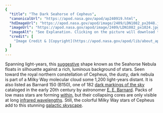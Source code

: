 ```yaml
---
{
  "title": "The Dark Seahorse of Cepheus",
  "canonicalUrl": "https://apod.nasa.gov/apod/ap240919.html",
  "hdImageUrl": "https://apod.nasa.gov/apod/image/2409/LDN1082_px2048.jpg",
  "imageUrl": "https://apod.nasa.gov/apod/image/2409/LDN1082_px1024.jpg",
  "imageAlt": "See Explanation. Clicking on the picture will download the highest resolution version available.",
  "credit": [
    "Image Credit & [Copyright](https://apod.nasa.gov/apod/lib/about_apod.html#srapply): [Davide Broise](https://www.instagram.com/astro.db/)"
  ]
}
---
```


Spanning light-years, this [suggestive](https://ui.adsabs.harvard.edu/?#abs/1916ApJ....43....1B) shape known as the Seahorse Nebula floats in silhouette against a rich, luminous background of stars. Seen toward the royal northern constellation of Cepheus, the dusty, dark nebula is part of a Milky Way molecular cloud some 1,200 light-years distant. It is also listed as Barnard 150 (B150), one of 182 [dark markings of the sky](http://adsabs.harvard.edu/cgi-bin/bib_query?1919ApJ....49....1B) cataloged in the early 20th century by astronomer [E. E. Barnard](https://exhibit-archive.library.gatech.edu/barnard/). Packs of low mass stars are forming [within](https://arxiv.org/abs/0809.4761), but their collapsing cores are only visible at long [infrared wavelengths](https://science.nasa.gov/ems/07_infraredwaves). Still, the colorful Milky Way stars of Cepheus add to this stunning [galactic skyscape](https://www.instagram.com/astro.db/p/C-ZwOQTNuH9/?img_index=1).
